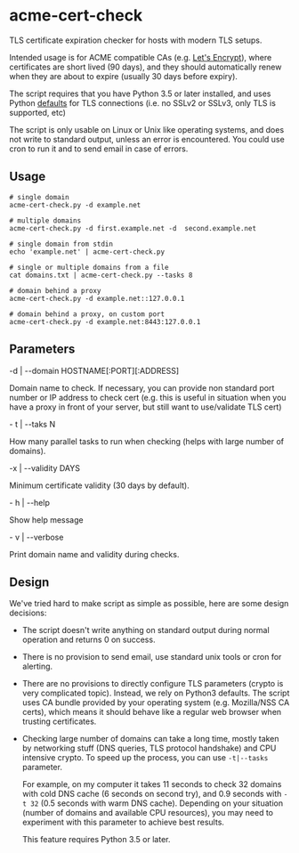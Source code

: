 # acme-cert-check
TLS certificate expiration checker for hosts with modern TLS setups.

Intended usage is for ACME compatible CAs 
(e.g. [Let's Encrypt](https://letsencrypt.org)),
where certificates are short lived (90 days), and they should automatically
renew when they are about to expire (usually 30 days before expiry).

The script requires that you have Python 3.5 or later installed, and uses Python
[defaults](https://docs.python.org/3/library/ssl.html#ssl.create_default_context)
for TLS connections (i.e. no SSLv2 or SSLv3, only TLS is supported, etc)

The script is only usable on Linux or Unix like operating systems, and does not
write to standard output, unless an error is encountered. You could use cron to
run it and to send email in case of errors.

## Usage

```
# single domain
acme-cert-check.py -d example.net

# multiple domains
acme-cert-check.py -d first.example.net -d  second.example.net

# single domain from stdin
echo 'example.net' | acme-cert-check.py

# single or multiple domains from a file
cat domains.txt | acme-cert-check.py --tasks 8

# domain behind a proxy
acme-cert-check.py -d example.net::127.0.0.1

# domain behind a proxy, on custom port
acme-cert-check.py -d example.net:8443:127.0.0.1
```

## Parameters
\-d | --domain HOSTNAME\[:PORT]\[:ADDRESS]

  Domain name to check. If necessary, you can provide non standard port number
  or IP address to check cert (e.g. this is useful in situation when you have
  a proxy in front of your server, but still want to use/validate TLS cert)

\- t | --taks N

  How many parallel tasks to run when checking (helps with large number of
  domains).

\-x | --validity DAYS

  Minimum certificate validity  (30 days by default).

\- h | --help

  Show help message

\- v | --verbose

  Print domain name and validity during checks.

## Design

We've tried hard to make script as simple as possible, here are some design
decisions:

- The script doesn't write anything on standard output during normal operation
  and returns 0 on success.

- There is no provision to send email, use standard unix tools or cron for
  alerting.

- There are no provisions to directly configure TLS parameters (crypto is very
  complicated topic). Instead, we rely on Python3 defaults. The script uses
  CA bundle provided by your operating system (e.g. Mozilla/NSS CA certs),
  which means it should behave like a regular web browser when trusting
  certificates.

- Checking large number of domains can take a long time, mostly taken by
  networking stuff (DNS queries, TLS protocol handshake) and CPU intensive
  crypto. To speed up the process, you can use `-t|--tasks` parameter.

  For example, on my computer it takes 11 seconds to check 32 domains with
  cold DNS cache (6 seconds on second try), and 0.9 seconds with `-t 32`
  (0.5 seconds with warm DNS cache). Depending on your situation (number
  of domains and available CPU resources), you may need to experiment with
  this parameter to achieve best results.

  This feature requires Python 3.5 or later.
